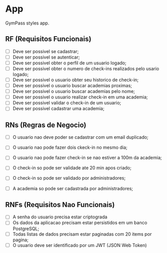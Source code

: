 # App

GymPass styles app.

## RF (Requisitos Funcionais)

- [ ] Deve ser possivel se cadastrar;
- [ ] Deve ser possivel se autenticar;
- [ ] Deve ser possivel obter o perfil de um usuario logado;
- [ ] Deve ser possivel obter o numero de check-ins realizados pelo usario logado;
- [ ] Deve ser possivel o usuario obter seu historico de check-in;
- [ ] Deve ser possivel o usuario buscar academias proximas;
- [ ] Deve ser possivel o usuario buscar academias pelo nome;
- [ ] Deve ser possivel o usuario realizar check-in em uma academia;
- [ ] Deve ser possivel validar o check-in de um usuario;
- [ ] Deve ser possivel cadastrar uma academia;

## RNs (Regras de Negocio)

- [ ] O usuario nao deve poder se cadastrar com um email duplicado;
- [ ] O usuario nao pode fazer dois ckeck-in no mesmo dia;
- [ ] O usuario nao pode fazer check-in se nao estiver a 100m da academia;
- [ ] O check-in so pode ser validade ate 20 min apos criado;
- [ ] O check-in so pode ser validado por administradores;
- [ ] A academia so pode ser cadastrada por administradores;


## RNFs (Requisitos Nao Funcionais)	

- [ ] A senha do usuario precisa estar criptograda
- [ ] Os dados da aplicacao precisam estar persistidos em um banco PostgreSQL;
- [ ] Todas listas de dados precisam estar paginadas com 20 items por pagina;
- [ ] O usuario deve ser identificado por um JWT (JSON Web Token)